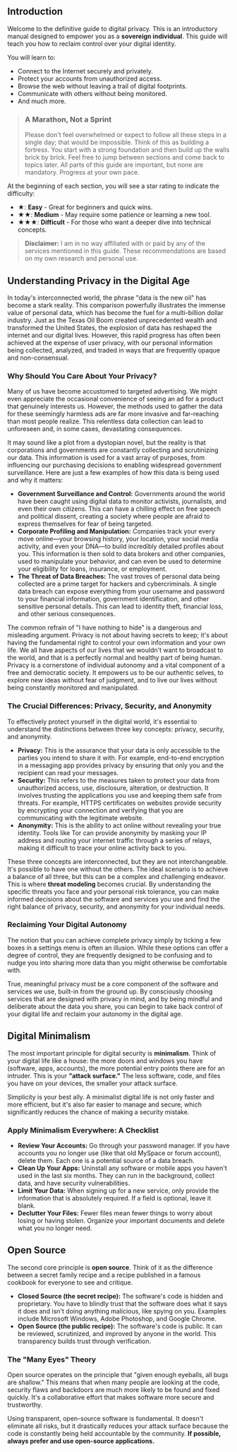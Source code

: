 ## Introduction

Welcome to the definitive guide to digital privacy. This is an introductory manual designed to empower you as a **sovereign individual**. This guide will teach you how to reclaim control over your digital identity.

You will learn to:
-   Connect to the Internet securely and privately.
-   Protect your accounts from unauthorized access.
-   Browse the web without leaving a trail of digital footprints.
-   Communicate with others without being monitored.
-   And much more.

> ### A Marathon, Not a Sprint
>
> Please don't feel overwhelmed or expect to follow all these steps in a single day; that would be impossible. Think of this as building a fortress. You start with a strong foundation and then build up the walls brick by brick. Feel free to jump between sections and come back to topics later. All parts of this guide are important, but none are mandatory. Progress at your own pace.

At the beginning of each section, you will see a star rating to indicate the difficulty:

-   ★: **Easy** - Great for beginners and quick wins.
-   ★★: **Medium** - May require some patience or learning a new tool.
-   ★★★: **Difficult** - For those who want a deeper dive into technical concepts.

> **Disclaimer:** I am in no way affiliated with or paid by any of the services mentioned in this guide. These recommendations are based on my own research and personal use.

## Understanding Privacy in the Digital Age

In today's interconnected world, the phrase "data is the new oil" has become a stark reality. This comparison powerfully illustrates the immense value of personal data, which has become the fuel for a multi-billion dollar industry. Just as the Texas Oil Boom created unprecedented wealth and transformed the United States, the explosion of data has reshaped the internet and our digital lives. However, this rapid progress has often been achieved at the expense of user privacy, with our personal information being collected, analyzed, and traded in ways that are frequently opaque and non-consensual.

### Why Should You Care About Your Privacy?

Many of us have become accustomed to targeted advertising. We might even appreciate the occasional convenience of seeing an ad for a product that genuinely interests us. However, the methods used to gather the data for these seemingly harmless ads are far more invasive and far-reaching than most people realize. This relentless data collection can lead to unforeseen and, in some cases, devastating consequences.

It may sound like a plot from a dystopian novel, but the reality is that corporations and governments are constantly collecting and scrutinizing our data. This information is used for a vast array of purposes, from influencing our purchasing decisions to enabling widespread government surveillance. Here are just a few examples of how this data is being used and why it matters:

*   **Government Surveillance and Control:** Governments around the world have been caught using digital data to monitor activists, journalists, and even their own citizens. This can have a chilling effect on free speech and political dissent, creating a society where people are afraid to express themselves for fear of being targeted.
*   **Corporate Profiling and Manipulation:** Companies track your every move online—your browsing history, your location, your social media activity, and even your DNA—to build incredibly detailed profiles about you. This information is then sold to data brokers and other companies, used to manipulate your behavior, and can even be used to determine your eligibility for loans, insurance, or employment.
*   **The Threat of Data Breaches:** The vast troves of personal data being collected are a prime target for hackers and cybercriminals. A single data breach can expose everything from your username and password to your financial information, government identification, and other sensitive personal details. This can lead to identity theft, financial loss, and other serious consequences.

The common refrain of "I have nothing to hide" is a dangerous and misleading argument. Privacy is not about having secrets to keep; it's about having the fundamental right to control your own information and your own life. We all have aspects of our lives that we wouldn't want to broadcast to the world, and that is a perfectly normal and healthy part of being human. Privacy is a cornerstone of individual autonomy and a vital component of a free and democratic society. It empowers us to be our authentic selves, to explore new ideas without fear of judgment, and to live our lives without being constantly monitored and manipulated.

### The Crucial Differences: Privacy, Security, and Anonymity

To effectively protect yourself in the digital world, it's essential to understand the distinctions between three key concepts: privacy, security, and anonymity.

*   **Privacy:** This is the assurance that your data is only accessible to the parties you intend to share it with. For example, end-to-end encryption in a messaging app provides privacy by ensuring that only you and the recipient can read your messages.
*   **Security:** This refers to the measures taken to protect your data from unauthorized access, use, disclosure, alteration, or destruction. It involves trusting the applications you use and keeping them safe from threats. For example, HTTPS certificates on websites provide security by encrypting your connection and verifying that you are communicating with the legitimate website.
*   **Anonymity:** This is the ability to act online without revealing your true identity. Tools like Tor can provide anonymity by masking your IP address and routing your internet traffic through a series of relays, making it difficult to trace your online activity back to you.

These three concepts are interconnected, but they are not interchangeable. It's possible to have one without the others. The ideal scenario is to achieve a balance of all three, but this can be a complex and challenging endeavor. This is where **threat modeling** becomes crucial. By understanding the specific threats you face and your personal risk tolerance, you can make informed decisions about the software and services you use and find the right balance of privacy, security, and anonymity for your individual needs.

### Reclaiming Your Digital Autonomy

The notion that you can achieve complete privacy simply by ticking a few boxes in a settings menu is often an illusion. While these options can offer a degree of control, they are frequently designed to be confusing and to nudge you into sharing more data than you might otherwise be comfortable with.

True, meaningful privacy must be a core component of the software and services we use, built-in from the ground up. By consciously choosing services that are designed with privacy in mind, and by being mindful and deliberate about the data you share, you can begin to take back control of your digital life and reclaim your autonomy in the digital age.


## Digital Minimalism

The most important principle for digital security is **minimalism**. Think of your digital life like a house: the more doors and windows you have (software, apps, accounts), the more potential entry points there are for an intruder. This is your **"attack surface."** The less software, code, and files you have on your devices, the smaller your attack surface.

Simplicity is your best ally. A minimalist digital life is not only faster and more efficient, but it's also far easier to manage and secure, which significantly reduces the chance of making a security mistake.

### Apply Minimalism Everywhere: A Checklist

-   **Review Your Accounts:** Go through your password manager. If you have accounts you no longer use (like that old MySpace or forum account), delete them. Each one is a potential source of a data breach.
-   **Clean Up Your Apps:** Uninstall any software or mobile apps you haven't used in the last six months. They can run in the background, collect data, and have security vulnerabilities.
-   **Limit Your Data:** When signing up for a new service, only provide the information that is absolutely required. If a field is optional, leave it blank.
-   **Declutter Your Files:** Fewer files mean fewer things to worry about losing or having stolen. Organize your important documents and delete what you no longer need.


## Open Source

The second core principle is **open source**. Think of it as the difference between a secret family recipe and a recipe published in a famous cookbook for everyone to see and critique.

-   **Closed Source (the secret recipe):** The software's code is hidden and proprietary. You have to blindly trust that the software does what it says it does and isn't doing anything malicious, like spying on you. Examples include Microsoft Windows, Adobe Photoshop, and Google Chrome.
-   **Open Source (the public recipe):** The software's code is public. It can be reviewed, scrutinized, and improved by anyone in the world. This transparency builds trust through verification.

### The "Many Eyes" Theory

Open source operates on the principle that "given enough eyeballs, all bugs are shallow." This means that when many people are looking at the code, security flaws and backdoors are much more likely to be found and fixed quickly. It's a collaborative effort that makes software more secure and trustworthy.

Using transparent, open-source software is fundamental. It doesn't eliminate all risks, but it drastically reduces your attack surface because the code is constantly being held accountable by the community. **If possible, always prefer and use open-source applications.**

